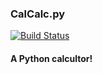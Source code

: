 ### CalCalc.py
[![Build Status](https://travis-ci.org/nkern/calcalc.svg?branch=master)](https://travis-ci.org/nkern/calcalc)
#### A Python calcultor!
